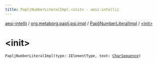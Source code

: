 ```yaml
---
title: PapljNumberLiteralImpl.<init> - aesi-intellij
---
```


[aesi-intellij](../../index.html) / [org.metaborg.paplj.psi.impl](../index.html) / [PapljNumberLiteralImpl](index.html) / [&lt;init&gt;](.)

# &lt;init&gt;

`PapljNumberLiteralImpl(type: IElementType, text: `[`CharSequence`](https://kotlinlang.org/api/latest/jvm/stdlib/kotlin/-char-sequence/index.html)`)`
